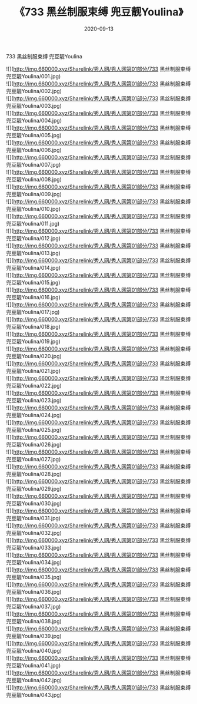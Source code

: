﻿---
layout: post
title:  《733 黑丝制服束缚 兜豆靓Youlina》
date:   2020-09-13
img: http://img.660000.xyz/Sharelink/秀人网/秀人网第01部分/733 黑丝制服束缚 兜豆靓Youlina/000.jpg
categories: [美女, 清纯, 唯美]
---

733 黑丝制服束缚 兜豆靓Youlina

  ![](http://img.660000.xyz/Sharelink/秀人网/秀人网第01部分/733 黑丝制服束缚 兜豆靓Youlina/001.jpg) <br> ![](http://img.660000.xyz/Sharelink/秀人网/秀人网第01部分/733 黑丝制服束缚 兜豆靓Youlina/002.jpg) <br> ![](http://img.660000.xyz/Sharelink/秀人网/秀人网第01部分/733 黑丝制服束缚 兜豆靓Youlina/003.jpg) <br> ![](http://img.660000.xyz/Sharelink/秀人网/秀人网第01部分/733 黑丝制服束缚 兜豆靓Youlina/004.jpg) <br> ![](http://img.660000.xyz/Sharelink/秀人网/秀人网第01部分/733 黑丝制服束缚 兜豆靓Youlina/005.jpg) <br> ![](http://img.660000.xyz/Sharelink/秀人网/秀人网第01部分/733 黑丝制服束缚 兜豆靓Youlina/006.jpg) <br> ![](http://img.660000.xyz/Sharelink/秀人网/秀人网第01部分/733 黑丝制服束缚 兜豆靓Youlina/007.jpg) <br> ![](http://img.660000.xyz/Sharelink/秀人网/秀人网第01部分/733 黑丝制服束缚 兜豆靓Youlina/008.jpg) <br> ![](http://img.660000.xyz/Sharelink/秀人网/秀人网第01部分/733 黑丝制服束缚 兜豆靓Youlina/009.jpg) <br> ![](http://img.660000.xyz/Sharelink/秀人网/秀人网第01部分/733 黑丝制服束缚 兜豆靓Youlina/010.jpg) <br> ![](http://img.660000.xyz/Sharelink/秀人网/秀人网第01部分/733 黑丝制服束缚 兜豆靓Youlina/011.jpg) <br> ![](http://img.660000.xyz/Sharelink/秀人网/秀人网第01部分/733 黑丝制服束缚 兜豆靓Youlina/012.jpg) <br> ![](http://img.660000.xyz/Sharelink/秀人网/秀人网第01部分/733 黑丝制服束缚 兜豆靓Youlina/013.jpg) <br> ![](http://img.660000.xyz/Sharelink/秀人网/秀人网第01部分/733 黑丝制服束缚 兜豆靓Youlina/014.jpg) <br> ![](http://img.660000.xyz/Sharelink/秀人网/秀人网第01部分/733 黑丝制服束缚 兜豆靓Youlina/015.jpg) <br> ![](http://img.660000.xyz/Sharelink/秀人网/秀人网第01部分/733 黑丝制服束缚 兜豆靓Youlina/016.jpg) <br> ![](http://img.660000.xyz/Sharelink/秀人网/秀人网第01部分/733 黑丝制服束缚 兜豆靓Youlina/017.jpg) <br> ![](http://img.660000.xyz/Sharelink/秀人网/秀人网第01部分/733 黑丝制服束缚 兜豆靓Youlina/018.jpg) <br> ![](http://img.660000.xyz/Sharelink/秀人网/秀人网第01部分/733 黑丝制服束缚 兜豆靓Youlina/019.jpg) <br> ![](http://img.660000.xyz/Sharelink/秀人网/秀人网第01部分/733 黑丝制服束缚 兜豆靓Youlina/020.jpg) <br> ![](http://img.660000.xyz/Sharelink/秀人网/秀人网第01部分/733 黑丝制服束缚 兜豆靓Youlina/021.jpg) <br> ![](http://img.660000.xyz/Sharelink/秀人网/秀人网第01部分/733 黑丝制服束缚 兜豆靓Youlina/022.jpg) <br> ![](http://img.660000.xyz/Sharelink/秀人网/秀人网第01部分/733 黑丝制服束缚 兜豆靓Youlina/023.jpg) <br> ![](http://img.660000.xyz/Sharelink/秀人网/秀人网第01部分/733 黑丝制服束缚 兜豆靓Youlina/024.jpg) <br> ![](http://img.660000.xyz/Sharelink/秀人网/秀人网第01部分/733 黑丝制服束缚 兜豆靓Youlina/025.jpg) <br> ![](http://img.660000.xyz/Sharelink/秀人网/秀人网第01部分/733 黑丝制服束缚 兜豆靓Youlina/026.jpg) <br> ![](http://img.660000.xyz/Sharelink/秀人网/秀人网第01部分/733 黑丝制服束缚 兜豆靓Youlina/027.jpg) <br> ![](http://img.660000.xyz/Sharelink/秀人网/秀人网第01部分/733 黑丝制服束缚 兜豆靓Youlina/028.jpg) <br> ![](http://img.660000.xyz/Sharelink/秀人网/秀人网第01部分/733 黑丝制服束缚 兜豆靓Youlina/029.jpg) <br> ![](http://img.660000.xyz/Sharelink/秀人网/秀人网第01部分/733 黑丝制服束缚 兜豆靓Youlina/030.jpg) <br> ![](http://img.660000.xyz/Sharelink/秀人网/秀人网第01部分/733 黑丝制服束缚 兜豆靓Youlina/031.jpg) <br> ![](http://img.660000.xyz/Sharelink/秀人网/秀人网第01部分/733 黑丝制服束缚 兜豆靓Youlina/032.jpg) <br> ![](http://img.660000.xyz/Sharelink/秀人网/秀人网第01部分/733 黑丝制服束缚 兜豆靓Youlina/033.jpg) <br> ![](http://img.660000.xyz/Sharelink/秀人网/秀人网第01部分/733 黑丝制服束缚 兜豆靓Youlina/034.jpg) <br> ![](http://img.660000.xyz/Sharelink/秀人网/秀人网第01部分/733 黑丝制服束缚 兜豆靓Youlina/035.jpg) <br> ![](http://img.660000.xyz/Sharelink/秀人网/秀人网第01部分/733 黑丝制服束缚 兜豆靓Youlina/036.jpg) <br> ![](http://img.660000.xyz/Sharelink/秀人网/秀人网第01部分/733 黑丝制服束缚 兜豆靓Youlina/037.jpg) <br> ![](http://img.660000.xyz/Sharelink/秀人网/秀人网第01部分/733 黑丝制服束缚 兜豆靓Youlina/038.jpg) <br> ![](http://img.660000.xyz/Sharelink/秀人网/秀人网第01部分/733 黑丝制服束缚 兜豆靓Youlina/039.jpg) <br> ![](http://img.660000.xyz/Sharelink/秀人网/秀人网第01部分/733 黑丝制服束缚 兜豆靓Youlina/040.jpg) <br> ![](http://img.660000.xyz/Sharelink/秀人网/秀人网第01部分/733 黑丝制服束缚 兜豆靓Youlina/041.jpg) <br> ![](http://img.660000.xyz/Sharelink/秀人网/秀人网第01部分/733 黑丝制服束缚 兜豆靓Youlina/042.jpg) <br> ![](http://img.660000.xyz/Sharelink/秀人网/秀人网第01部分/733 黑丝制服束缚 兜豆靓Youlina/043.jpg) <br>